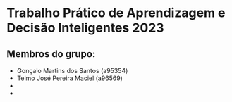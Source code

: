 # Trabalho Prático de Aprendizagem e Decisão Inteligentes 2023

## Membros do grupo:

- Gonçalo Martins dos Santos (a95354) 
- Telmo José Pereira Maciel (a96569)
- 
-
